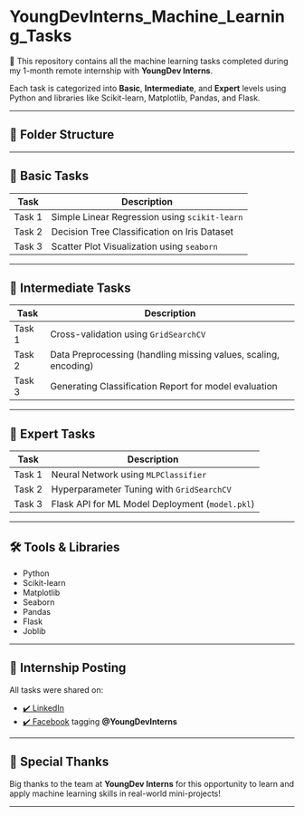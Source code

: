 # YoungDevInterns_Machine_Learning_Tasks

🚀 This repository contains all the machine learning tasks completed during my 1-month remote internship with **YoungDev Interns**.

Each task is categorized into **Basic**, **Intermediate**, and **Expert** levels using Python and libraries like Scikit-learn, Matplotlib, Pandas, and Flask.

---

## 📁 Folder Structure


---

## 🔰 Basic Tasks

| Task | Description |
|------|-------------|
| Task 1 | Simple Linear Regression using `scikit-learn` |
| Task 2 | Decision Tree Classification on Iris Dataset |
| Task 3 | Scatter Plot Visualization using `seaborn` |

---

## 🧩 Intermediate Tasks

| Task | Description |
|------|-------------|
| Task 1 | Cross-validation using `GridSearchCV` |
| Task 2 | Data Preprocessing (handling missing values, scaling, encoding) |
| Task 3 | Generating Classification Report for model evaluation |

---

## 🚀 Expert Tasks

| Task | Description |
|------|-------------|
| Task 1 | Neural Network using `MLPClassifier` |
| Task 2 | Hyperparameter Tuning with `GridSearchCV` |
| Task 3 | Flask API for ML Model Deployment (`model.pkl`) |

---

## 🛠️ Tools & Libraries

- Python
- Scikit-learn
- Matplotlib
- Seaborn
- Pandas
- Flask
- Joblib

---

## 📢 Internship Posting

All tasks were shared on:
- [✔️ LinkedIn](https://linkedin.com/)
- [✔️ Facebook](https://facebook.com/)
tagging **@YoungDevInterns**

---

## 🤝 Special Thanks

Big thanks to the team at **YoungDev Interns** for this opportunity to learn and apply machine learning skills in real-world mini-projects!

---
